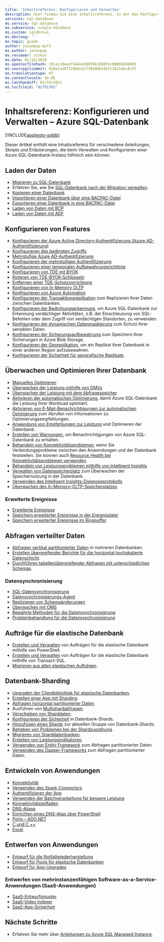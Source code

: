 ```yaml
---
title: 'Inhaltsreferenz: Konfigurieren und Verwalten'
description: Hier finden Sie eine Inhaltsreferenz, in der das Konfigurieren und Verwalten von Azure SQL-Datenbank erläutert wird.
services: sql-database
ms.service: sql-database
ms.subservice: single-database
ms.custom: sqldbrb=1
ms.devlang: ''
ms.topic: guide
author: jovanpop-msft
ms.author: jovanpop
ms.reviewer: sstein
ms.date: 01/14/2020
ms.openlocfilehash: 19cec1deeef344ea5897061db0fec88066b90b05
ms.sourcegitcommit: 910a1a38711966cb171050db245fc3b22abc8c5f
ms.translationtype: HT
ms.contentlocale: de-DE
ms.lasthandoff: 03/19/2021
ms.locfileid: "92791765"
---
```

# <a name="configure-and-manage-content-reference---azure-sql-database"></a>Inhaltsreferenz: Konfigurieren und Verwalten – Azure SQL-Datenbank
[!INCLUDE[appliesto-sqldb](../includes/appliesto-sqldb.md)]

Dieser Artikel enthält eine Inhaltsreferenz für verschiedene Anleitungen, Skripts und Erläuterungen, die beim Verwalten und Konfigurieren einer Azure SQL-Datenbank-Instanz hilfreich sein können. 

## <a name="load-data"></a>Laden der Daten

- [Migrieren zu SQL-Datenbank](migrate-to-database-from-sql-server.md)
- Erfahren Sie, wie Sie [SQL-Datenbank nach der Migration verwalten](manage-data-after-migrating-to-database.md).
- [Kopieren einer Datenbank](database-copy.md)
- [Importieren einer Datenbank über eine BACPAC-Datei](database-import.md)
- [Exportieren einer Datenbank in eine BACPAC-Datei](database-export.md)
- [Laden von Daten mit BCP](../load-from-csv-with-bcp.md)
- [Laden von Daten mit ADF](../../data-factory/connector-azure-sql-database.md?toc=/azure/sql-database/toc.json)

## <a name="configure-features"></a>Konfigurieren von Features

- [Konfigurieren der Azure Active Directory-Authentifizierung (Azure AD-Authentifizierung)](authentication-aad-configure.md)
- [Konfigurieren des bedingten Zugriffs](conditional-access-configure.md)
- [Mehrstufige Azure AD-Authentifizierung](authentication-mfa-ssms-overview.md)
- [Konfigurieren der mehrstufigen Authentifizierung](authentication-mfa-ssms-configure.md)
- [Konfigurieren einer temporalen Aufbewahrungsrichtlinie](temporal-tables-retention-policy.md)
- [Konfigurieren von TDE mit BYOK](transparent-data-encryption-byok-configure.md)
- [Rotieren von TDE-BYOK-Schlüsseln](transparent-data-encryption-byok-key-rotation.md)
- [Entfernen einer TDE-Schutzvorrichtung](transparent-data-encryption-byok-remove-tde-protector.md)
- [Konfigurieren von In-Memory OLTP](../in-memory-oltp-configure.md)
- [Konfigurieren von Azure Automation](automation-manage.md)
- [Konfigurieren der Transaktionsreplikation](replication-to-sql-database.md) zum Replizieren Ihrer Daten zwischen Datenbanken.
- [Konfigurieren der Bedrohungserkennung](threat-detection-configure.md), um Azure SQL-Datenbank zur Erkennung verdächtiger Aktivitäten, z.B. der Einschleusung von SQL-Befehlen oder dem Zugriff von verdächtigen Standorten, zu verwenden.
- [Konfigurieren der dynamischen Datenmaskierung](dynamic-data-masking-configure-portal.md) zum Schutz Ihrer sensiblen Daten.
- [Konfigurieren der Sicherungsaufbewahrung](long-term-backup-retention-configure.md) zum Speichern Ihrer Sicherungen in Azure Blob Storage. 
- [Konfigurieren der Georeplikation](active-geo-replication-overview.md), um ein Replikat Ihrer Datenbank in einer anderen Region aufzubewahren.
- [Konfigurieren der Sicherheit für geografische Replikate](active-geo-replication-security-configure.md).

## <a name="monitor-and-tune-your-database"></a>Überwachen und Optimieren Ihrer Datenbank

- [Manuelles Optimieren](performance-guidance.md)
- [Überwachen der Leistung mithilfe von DMVs](monitoring-with-dmvs.md)
- [Überwachen der Leistung mit dem Abfragespeicher](/sql/relational-databases/performance/best-practice-with-the-query-store#Insight)
- [Aktivieren der automatischen Optimierung](automatic-tuning-enable.md), damit Azure SQL-Datenbank die Leistung Ihrer Workload optimiert.
- [Aktivieren von E-Mail-Benachrichtigungen zur automatischen Optimierung](automatic-tuning-email-notifications-configure.md) zum Abrufen von Informationen zu Optimierungsempfehlungen.
- [Anwendung von Empfehlungen zur Leistung](database-advisor-find-recommendations-portal.md) und Optimieren der Datenbank.
- [Erstellen von Warnungen](alerts-insights-configure-portal.md), um Benachrichtigungen von Azure SQL-Datenbank zu erhalten.
- [Behandeln von Konnektivitätsproblemen](troubleshoot-common-errors-issues.md), wenn Sie Verbindungsprobleme zwischen den Anwendungen und der Datenbank feststellen. Sie können auch [Resource Health bei Konnektivitätsproblemen verwenden](resource-health-to-troubleshoot-connectivity.md).
- [Behandeln von Leistungsproblemen mithilfe von Intelligent Insights](intelligent-insights-troubleshoot-performance.md)
- [Verwalten von Dateispeicherplatz](file-space-manage.md) zum Überwachen der Speichernutzung in der Datenbank.
- [Verwenden des Intelligent Insights-Diagnoseprotokolls](intelligent-insights-use-diagnostics-log.md)
- [Überwachen des In-Memory-OLTP-Speicherplatzes](../in-memory-oltp-monitor-space.md)

### <a name="extended-events"></a>Erweiterte Ereignisse

- [Erweiterte Ereignisse](xevent-db-diff-from-svr.md)
- [Speichern erweiterter Ereignisse in der Ereignisdatei](xevent-code-event-file.md)
- [Speichern erweiterter Ereignisse im Ringpuffer](xevent-code-ring-buffer.md)

## <a name="query-distributed-data"></a>Abfragen verteilter Daten

- [Abfragen vertikal partitionierter Daten](elastic-query-getting-started-vertical.md) in mehreren Datenbanken.
- [Erstellen übergreifender Berichte für die horizontal hochskalierte Datenschicht](elastic-query-horizontal-partitioning.md).
- [Durchführen tabellenübergreifender Abfragen mit unterschiedlichen Schemas](elastic-query-vertical-partitioning.md).

### <a name="data-sync"></a>Datensynchronisierung

- [SQL-Datensynchronisierung](sql-data-sync-data-sql-server-sql-database.md)
- [Datensynchronisierungs-Agent](sql-data-sync-agent-overview.md)
- [Replizieren von Schemaänderungen](sql-data-sync-update-sync-schema.md)
- [Überwachen mit OMS](./monitor-tune-overview.md)
- [Bewährte Methoden für die Datensynchronisierung](sql-data-sync-best-practices.md)
- [Problembehandlung für die Datensynchronisierung](sql-data-sync-troubleshoot.md)

## <a name="elastic-database-jobs"></a>Aufträge für die elastische Datenbank

- [Erstellen und Verwalten](elastic-jobs-powershell-create.md) von Aufträgen für die elastische Datenbank mithilfe von PowerShell.
- [Erstellen und Verwalten](elastic-jobs-tsql-create-manage.md) von Aufträgen für die elastische Datenbank mithilfe von Transact-SQL.
- [Migrieren aus alten elastischen Aufträgen](elastic-jobs-migrate.md).

## <a name="database-sharding"></a>Datenbank-Sharding

- [Upgraden der Clientbibliothek für elastische Datenbanken](elastic-scale-upgrade-client-library.md).
- [Erstellen einer App mit Sharding](elastic-scale-get-started.md).
- [Abfragen horizontal partitionierter Daten](elastic-query-getting-started.md).
- Ausführen von [Multishardabfragen](elastic-scale-multishard-querying.md).
- [Verschieben von Sharddaten](elastic-scale-configure-deploy-split-and-merge.md).
- [Konfigurieren der Sicherheit](elastic-scale-split-merge-security-configuration.md) in Datenbank-Shards.
- [Hinzufügen eines Shards](elastic-scale-add-a-shard.md) zur aktuellen Gruppe von Datenbank-Shards.
- [Beheben von Problemen bei der Shardzuordnung](elastic-database-recovery-manager.md).
- [Migrieren von Sharddatenbanken](elastic-convert-to-use-elastic-tools.md).
- [Erstellen von Leistungsindikatoren](elastic-database-perf-counters.md).
- [Verwenden von Entity Framework](elastic-scale-use-entity-framework-applications-visual-studio.md) zum Abfragen partitionierter Daten.
- [Verwenden des Dapper-Frameworks](elastic-scale-working-with-dapper.md) zum Abfragen partitionierter Daten.

## <a name="develop-applications"></a>Entwickeln von Anwendungen

- [Konnektivität](connect-query-content-reference-guide.md#libraries)
- [Verwenden des Spark-Connectors](spark-connector.md)
- [Authentifizieren der App](application-authentication-get-client-id-keys.md)
- [Verwenden der Batchverarbeitung für bessere Leistung](../performance-improve-use-batching.md)
- [Konnektivitätsleitfaden](troubleshoot-common-connectivity-issues.md)
- [DNS-Aliase](dns-alias-overview.md)
- [Einrichten eines DNS-Alias über PowerShell](dns-alias-powershell-create.md)
- [Ports – ADO.NET](adonet-v12-develop-direct-route-ports.md)
- [C und C ++](develop-cplusplus-simple.md)
- [Excel](connect-excel.md)

## <a name="design-applications"></a>Entwerfen von Anwendungen

- [Entwurf für die Notfallwiederherstellung](designing-cloud-solutions-for-disaster-recovery.md)
- [Entwurf für Pools für elastische Datenbanken](disaster-recovery-strategies-for-applications-with-elastic-pool.md)
- [Entwurf für App-Upgrades](manage-application-rolling-upgrade.md)

### <a name="design-multi-tenant-software-as-a-service-saas-applications"></a>Entwerfen von mehrinstanzenfähigen Software-as-a-Service-Anwendungen (SaaS-Anwendungen)

- [SaaS-Entwurfsmuster](saas-tenancy-app-design-patterns.md)
- [SaaS-Video Indexer](saas-tenancy-video-index-wingtip-brk3120-20171011.md)
- [SaaS-App-Sicherheit](saas-tenancy-elastic-tools-multi-tenant-row-level-security.md)

## <a name="next-steps"></a>Nächste Schritte

- Erfahren Sie mehr über [Anleitungen zu Azure SQL Managed Instance](../managed-instance/how-to-content-reference-guide.md).